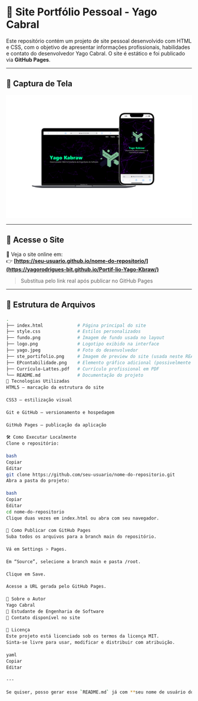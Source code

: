 # 💼 Site Portfólio Pessoal - Yago Cabral

Este repositório contém um projeto de site pessoal desenvolvido com HTML e CSS, com o objetivo de apresentar informações profissionais, habilidades e contato do desenvolvedor Yago Cabral. O site é estático e foi publicado via **GitHub Pages**.

---

## 📸 Captura de Tela

![Captura do Site](ste_portifolio.png)

---

## 🔗 Acesse o Site

📍 Veja o site online em:  
👉 **[https://seu-usuario.github.io/nome-do-repositorio/](https://yagorodrigues-bit.github.io/Portif-lio-Yago-Kbraw/)**  
> Substitua pelo link real após publicar no GitHub Pages

---

## 📁 Estrutura de Arquivos

```bash
.
├── index.html             # Página principal do site
├── style.css              # Estilos personalizados
├── fundo.png              # Imagem de fundo usada no layout
├── logo.png               # Logotipo exibido na interface
├── yago.jpeg              # Foto do desenvolvedor
├── ste_portifolio.png     # Imagem de preview do site (usada neste README)
├── EPcontabilidade.png    # Elemento gráfico adicional (possivelmente usado no site)
├── Currículo-Lattes.pdf   # Currículo profissional em PDF
└── README.md              # Documentação do projeto
🧪 Tecnologias Utilizadas
HTML5 – marcação da estrutura do site

CSS3 – estilização visual

Git e GitHub – versionamento e hospedagem

GitHub Pages – publicação da aplicação

🛠️ Como Executar Localmente
Clone o repositório:

bash
Copiar
Editar
git clone https://github.com/seu-usuario/nome-do-repositorio.git
Abra a pasta do projeto:

bash
Copiar
Editar
cd nome-do-repositorio
Clique duas vezes em index.html ou abra com seu navegador.

🚀 Como Publicar com GitHub Pages
Suba todos os arquivos para a branch main do repositório.

Vá em Settings > Pages.

Em “Source”, selecione a branch main e pasta /root.

Clique em Save.

Acesse a URL gerada pelo GitHub Pages.

👤 Sobre o Autor
Yago Cabral
📍 Estudante de Engenharia de Software
📧 Contato disponível no site

📄 Licença
Este projeto está licenciado sob os termos da licença MIT.
Sinta-se livre para usar, modificar e distribuir com atribuição.

yaml
Copiar
Editar

---

Se quiser, posso gerar esse `README.md` já com **seu nome de usuário do GitHub** e o **link verdadeiro do GitHub Pages**. Quer que eu faça isso agora?








